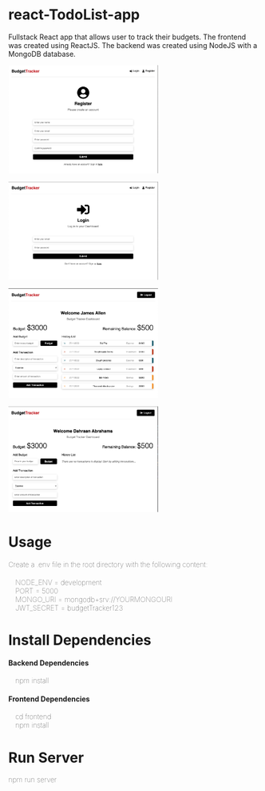 # react-TodoList-app
Fullstack React app that allows user to track their budgets.
The frontend was created using ReactJS. The backend was created using NodeJS with a MongoDB database.

<img
  src="Register.png"
  alt="Image of app"
  title="My Image"
  style="display: inline-block; margin: 0 auto; max-width: 300px">

<img
  src="Login.png"
  alt="Image of app"
  title="My Image"
  style="display: inline-block; margin: 0 auto; max-width: 300px">

<img
  src="Dashboard.png"
  alt="Image of app"
  title="My Image"
  style="display: inline-block; margin: 0 auto; max-width: 300px">

<img
  src="New-User-Dashboard.png"
  alt="Image of app"
  title="My Image"
  style="display: inline-block; margin: 0 auto; max-width: 300px">

<h1>Usage</h1>

<h4 style="font-weight: lighter">Create a .env file in the root directory with the following content: </h4>

  <p style="font-weight: lighter"> 
   &emsp;NODE_ENV = development <br>
   &emsp;PORT = 5000 <br>
   &emsp;MONGO_URI = mongodb+srv://YOURMONGOURI <br>
   &emsp;JWT_SECRET = budgetTracker123 
   </p>

<h1>Install Dependencies</h1>

<h4>Backend Dependencies</h4>
  <p style="font-weight: lighter">&emsp;npm install</p>

<h4>Frontend Dependencies</h4>
  <p style="font-weight: lighter">
  &emsp;cd frontend <br>
  &emsp;npm install
  </p>

<h1>Run Server</h1>
  <p style="font-weight: lighter">npm run server</p>